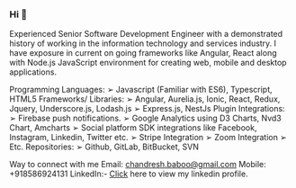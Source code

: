 ### Hi 👋

Experienced Senior Software Development Engineer with a demonstrated history of working in the information technology and services industry. I have exposure in current on going frameworks like Angular, React along with Node.js JavaScript environment for creating web, mobile and desktop applications.


Programming Languages:
➢ Javascript (Familiar with ES6), Typescript, HTML5
Frameworks/ Libraries:
➢ Angular, Aurelia.js, Ionic, React, Redux, Jquery, Underscore.js, Lodash.js
➢ Express.js, NestJs
Plugin Integrations:
➢ Firebase push notifications.
➢ Google Analytics using D3 Charts, Nvd3 Chart, Amcharts
➢ Social platform SDK integrations like Facebook, Instagram, Linkedin, Twitter etc.
➢ Stripe Integration
➢ Zoom Integration
➢ Etc.
Repositories:
➢ Github, GitLab, BitBucket, SVN

Way to connect with me
Email: chandresh.baboo@gmail.com
Mobile: +918586924131
LinkedIn:- <a href="https://www.linkedin.com/in/chandresh-baboo/" >Click</a> here to view my linkedin profile.
